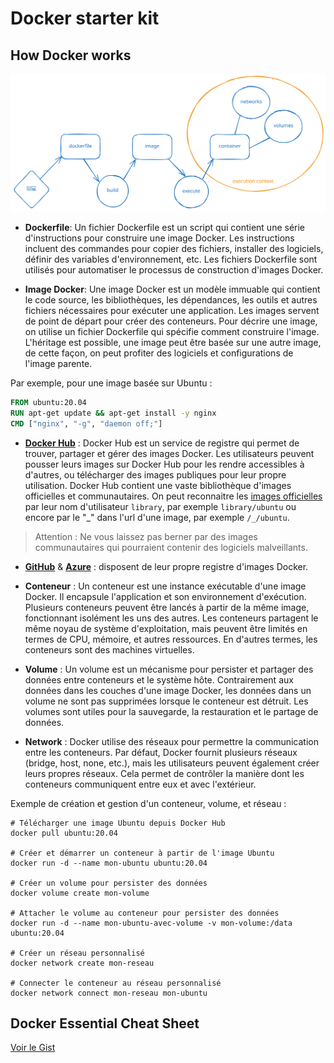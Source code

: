 # Docker starter kit

## How Docker works

![](./docker-development-cycle.svg)

- **Dockerfile**: Un fichier Dockerfile est un script qui contient une série d'instructions pour construire une image Docker. Les instructions incluent des commandes pour copier des fichiers,
installer des logiciels, définir des variables d'environnement, etc. Les fichiers Dockerfile sont utilisés pour automatiser le processus de construction d'images Docker.

- **Image Docker**: Une image Docker est un modèle immuable qui contient le code source, les bibliothèques, les dépendances, les outils et autres fichiers nécessaires pour exécuter une application.
Les images servent de point de départ pour créer des conteneurs. Pour décrire une image, on utilise un fichier Dockerfile qui spécifie comment construire l'image.
L'héritage est possible, une image peut être basée sur une autre image, de cette façon, on peut profiter des logiciels et configurations de l'image parente.

Par exemple, pour une image basée sur Ubuntu :

```Dockerfile
FROM ubuntu:20.04
RUN apt-get update && apt-get install -y nginx
CMD ["nginx", "-g", "daemon off;"]
```

- [**Docker Hub**](https://hub.docker.com) : Docker Hub est un service de registre qui permet de trouver, partager et gérer des images Docker. Les utilisateurs peuvent pousser leurs images sur Docker Hub pour les 
rendre accessibles à d'autres, ou télécharger des images publiques pour leur propre utilisation. Docker Hub contient une vaste bibliothèque d'images officielles et communautaires.
On peut reconnaitre les [images officielles](https://hub.docker.com/search?image_filter=official) par leur nom d'utilisateur `library`, par exemple `library/ubuntu` ou encore par le "_" dans l'url d'une image, par exemple `/_/ubuntu`.

> Attention : Ne vous laissez pas berner par des images communautaires qui pourraient contenir des logiciels malveillants.

- [**GitHub**](https://docs.github.com/fr/packages/working-with-a-github-packages-registry/working-with-the-docker-registry) & [**Azure**](https://azure.microsoft.com/fr-fr/products/container-registry/) : disposent de leur propre registre d'images Docker. 
 
- **Conteneur** : Un conteneur est une instance exécutable d'une image Docker. Il encapsule l'application et son environnement d'exécution. Plusieurs conteneurs peuvent être lancés à partir de la 
même image, fonctionnant isolément les uns des autres. Les conteneurs partagent le même noyau de système d'exploitation, mais peuvent être limités en termes de CPU, mémoire, et autres ressources.
En d'autres termes, les conteneurs sont des machines virtuelles.

- **Volume** : Un volume est un mécanisme pour persister et partager des données entre conteneurs et le système hôte. Contrairement aux données dans les couches d'une image Docker, les données dans 
un volume ne sont pas supprimées lorsque le conteneur est détruit. Les volumes sont utiles pour la sauvegarde, la restauration et le partage de données.  

- **Network** : Docker utilise des réseaux pour permettre la communication entre les conteneurs. Par défaut, Docker fournit plusieurs réseaux (bridge, host, none, etc.), mais les utilisateurs peuvent
également créer leurs propres réseaux. Cela permet de contrôler la manière dont les conteneurs communiquent entre eux et avec l'extérieur.

Exemple de création et gestion d'un conteneur, volume, et réseau :

```shell
# Télécharger une image Ubuntu depuis Docker Hub
docker pull ubuntu:20.04

# Créer et démarrer un conteneur à partir de l'image Ubuntu
docker run -d --name mon-ubuntu ubuntu:20.04

# Créer un volume pour persister des données
docker volume create mon-volume

# Attacher le volume au conteneur pour persister des données
docker run -d --name mon-ubuntu-avec-volume -v mon-volume:/data ubuntu:20.04

# Créer un réseau personnalisé
docker network create mon-reseau

# Connecter le conteneur au réseau personnalisé
docker network connect mon-reseau mon-ubuntu
```

## Docker Essential Cheat Sheet

[Voir le Gist](https://gist.github.com/abenevaut/051d8fd214476eceab54d8f4b46da700)

